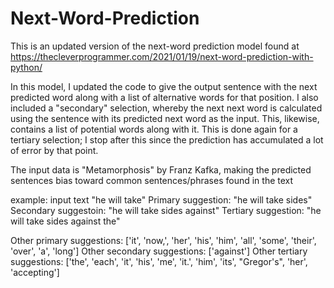 # Next-Word-Prediction

This is an updated version of the next-word prediction model found at https://thecleverprogrammer.com/2021/01/19/next-word-prediction-with-python/

In this model, I updated the code to give the output sentence with the next predicted word along with a list of alternative words for that position. I also included a "secondary" selection, whereby the next next word is calculated using the sentence with its predicted next word as the input. This, likewise, contains a list of potential words along with it. This is done again for a tertiary selection; I stop after this since the prediction has accumulated a lot of error by that point. 

The input data is "Metamorphosis" by Franz Kafka, making the predicted sentences bias toward common sentences/phrases found in the text

example: input text "he will take"
Primary suggestion: "he will take sides"
Secondary suggestoin: "he will take sides against"
Tertiary suggestion: "he will take sides against the"

Other primary suggestions:  ['it', 'now,', 'her', 'his', 'him', 'all', 'some', 'their', 'over', 'a', 'long']
Other secondary suggestions:  ['against']
Other tertiary suggestions:  ['the', 'each', 'it', 'his', 'me', 'it.', 'him', 'its', "Gregor's", 'her', 'accepting']
